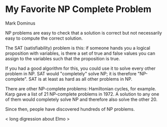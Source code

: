 # My Favorite NP Complete Problem

Mark Dominus

NP problems are easy to check that a solution is correct but not necessarily easy to compute the correct solution.

The SAT (satisfiability) problem is this: if someone hands you a logical proposition with variables, is there a set of true and false values you can assign to the variables such that the proposition is true.

If you had a good algorithm for this, you could use it to solve every other problem in NP. SAT would "completely" solve NP; it is therefore "NP-complete". SAT is at least as hard as all other problems in NP.

There are other NP-complete problems: Hamiltonian cycles, for example. Karp gave a list of 21 NP-complete problems in 1972. A solution to any one of them would completely solve NP and therefore also solve the other 20.

Since then, people have discovered hundreds of NP problems.

< long digression about Elmo >



